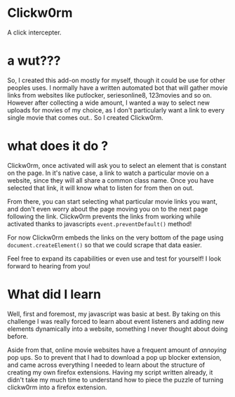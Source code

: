 # Clickw0rm
A click intercepter.

# a wut???
So, I created this add-on mostly for myself, though it could be use for other peoples uses.
I normally have a written automated bot that will gather movie links from websites like putlocker, seriesonline8,
123movies and so on. However after collecting a wide amount, I wanted a way to select new uploads for movies of my choice,
as I don't particularly want a link to every single movie that comes out.. So I created Clickw0rm.

# what does it do ?
Clickw0rm, once activated will ask you to select an element that is constant on the page. In it's native case,
a link to watch a particular movie on a website, since they will all share a common class name. Once you have selected
that link, it will know what to listen for from then on out.

From there, you can start selecting what particular movie links you want, and don't even worry about the page moving you
on to the next page following the link. Clickw0rm prevents the links from working while activated thanks to javascripts
`event.preventDefault()` method!

For now Clickw0rm embeds the links on the very bottom of the page using `document.createElement()` so that we could scrape that
data easier.

Feel free to expand its capabilities or even use and test for yourself! I look forward to hearing from you!


# What did I learn
Well, first and foremost, my javascript was basic at best. By taking on this challenge I was really forced to learn about
event listeners and adding new elements dynamically into a website, something I never thought about doing before.

Aside from that, online movie websites have a frequent amount of *annoying* pop ups. So to prevent that I had to download a
pop up blocker extension, and came across everything I needed to learn about the structure of creating my own firefox extensions.
Having my script written already, it didn't take my much time to understand how to piece the puzzle of turning clickw0rm
into a firefox extension.
